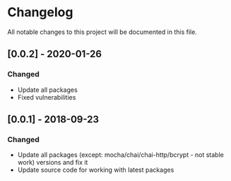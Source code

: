 # Changelog
All notable changes to this project will be documented in this file.

## [0.0.2] - 2020-01-26
### Changed
- Update all packages
- Fixed vulnerabilities

## [0.0.1] - 2018-09-23
### Changed
- Update all packages (except: mocha/chai/chai-http/bcrypt - not stable work) versions and fix it 
- Update source code for working with latest packages 
